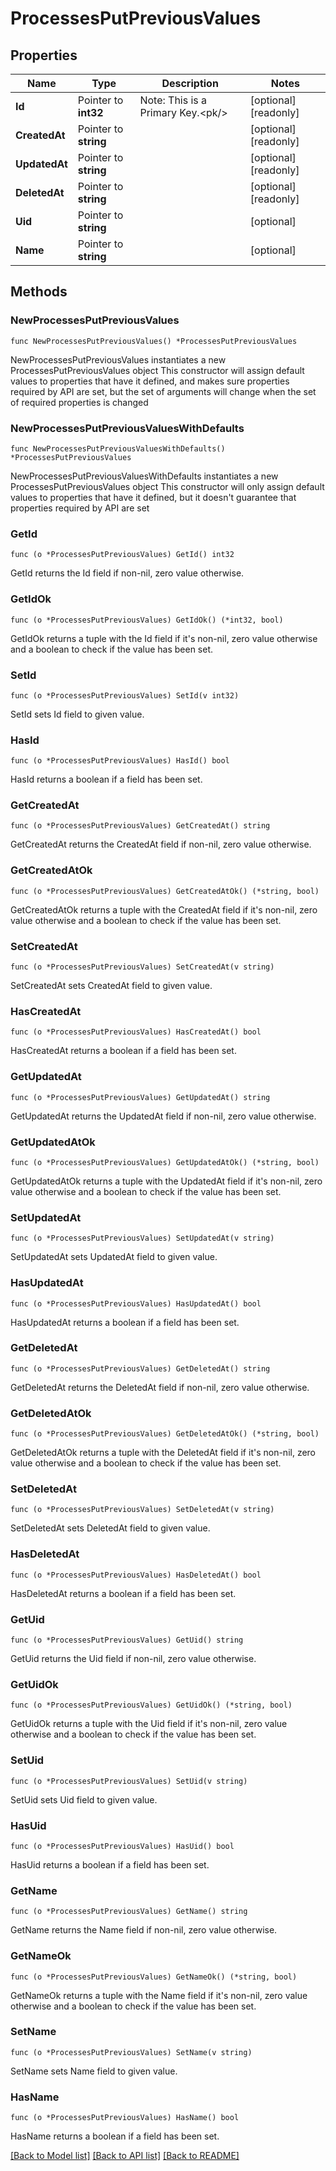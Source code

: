 # ProcessesPutPreviousValues

## Properties

Name | Type | Description | Notes
------------ | ------------- | ------------- | -------------
**Id** | Pointer to **int32** | Note: This is a Primary Key.&lt;pk/&gt; | [optional] [readonly] 
**CreatedAt** | Pointer to **string** |  | [optional] [readonly] 
**UpdatedAt** | Pointer to **string** |  | [optional] [readonly] 
**DeletedAt** | Pointer to **string** |  | [optional] [readonly] 
**Uid** | Pointer to **string** |  | [optional] 
**Name** | Pointer to **string** |  | [optional] 

## Methods

### NewProcessesPutPreviousValues

`func NewProcessesPutPreviousValues() *ProcessesPutPreviousValues`

NewProcessesPutPreviousValues instantiates a new ProcessesPutPreviousValues object
This constructor will assign default values to properties that have it defined,
and makes sure properties required by API are set, but the set of arguments
will change when the set of required properties is changed

### NewProcessesPutPreviousValuesWithDefaults

`func NewProcessesPutPreviousValuesWithDefaults() *ProcessesPutPreviousValues`

NewProcessesPutPreviousValuesWithDefaults instantiates a new ProcessesPutPreviousValues object
This constructor will only assign default values to properties that have it defined,
but it doesn't guarantee that properties required by API are set

### GetId

`func (o *ProcessesPutPreviousValues) GetId() int32`

GetId returns the Id field if non-nil, zero value otherwise.

### GetIdOk

`func (o *ProcessesPutPreviousValues) GetIdOk() (*int32, bool)`

GetIdOk returns a tuple with the Id field if it's non-nil, zero value otherwise
and a boolean to check if the value has been set.

### SetId

`func (o *ProcessesPutPreviousValues) SetId(v int32)`

SetId sets Id field to given value.

### HasId

`func (o *ProcessesPutPreviousValues) HasId() bool`

HasId returns a boolean if a field has been set.

### GetCreatedAt

`func (o *ProcessesPutPreviousValues) GetCreatedAt() string`

GetCreatedAt returns the CreatedAt field if non-nil, zero value otherwise.

### GetCreatedAtOk

`func (o *ProcessesPutPreviousValues) GetCreatedAtOk() (*string, bool)`

GetCreatedAtOk returns a tuple with the CreatedAt field if it's non-nil, zero value otherwise
and a boolean to check if the value has been set.

### SetCreatedAt

`func (o *ProcessesPutPreviousValues) SetCreatedAt(v string)`

SetCreatedAt sets CreatedAt field to given value.

### HasCreatedAt

`func (o *ProcessesPutPreviousValues) HasCreatedAt() bool`

HasCreatedAt returns a boolean if a field has been set.

### GetUpdatedAt

`func (o *ProcessesPutPreviousValues) GetUpdatedAt() string`

GetUpdatedAt returns the UpdatedAt field if non-nil, zero value otherwise.

### GetUpdatedAtOk

`func (o *ProcessesPutPreviousValues) GetUpdatedAtOk() (*string, bool)`

GetUpdatedAtOk returns a tuple with the UpdatedAt field if it's non-nil, zero value otherwise
and a boolean to check if the value has been set.

### SetUpdatedAt

`func (o *ProcessesPutPreviousValues) SetUpdatedAt(v string)`

SetUpdatedAt sets UpdatedAt field to given value.

### HasUpdatedAt

`func (o *ProcessesPutPreviousValues) HasUpdatedAt() bool`

HasUpdatedAt returns a boolean if a field has been set.

### GetDeletedAt

`func (o *ProcessesPutPreviousValues) GetDeletedAt() string`

GetDeletedAt returns the DeletedAt field if non-nil, zero value otherwise.

### GetDeletedAtOk

`func (o *ProcessesPutPreviousValues) GetDeletedAtOk() (*string, bool)`

GetDeletedAtOk returns a tuple with the DeletedAt field if it's non-nil, zero value otherwise
and a boolean to check if the value has been set.

### SetDeletedAt

`func (o *ProcessesPutPreviousValues) SetDeletedAt(v string)`

SetDeletedAt sets DeletedAt field to given value.

### HasDeletedAt

`func (o *ProcessesPutPreviousValues) HasDeletedAt() bool`

HasDeletedAt returns a boolean if a field has been set.

### GetUid

`func (o *ProcessesPutPreviousValues) GetUid() string`

GetUid returns the Uid field if non-nil, zero value otherwise.

### GetUidOk

`func (o *ProcessesPutPreviousValues) GetUidOk() (*string, bool)`

GetUidOk returns a tuple with the Uid field if it's non-nil, zero value otherwise
and a boolean to check if the value has been set.

### SetUid

`func (o *ProcessesPutPreviousValues) SetUid(v string)`

SetUid sets Uid field to given value.

### HasUid

`func (o *ProcessesPutPreviousValues) HasUid() bool`

HasUid returns a boolean if a field has been set.

### GetName

`func (o *ProcessesPutPreviousValues) GetName() string`

GetName returns the Name field if non-nil, zero value otherwise.

### GetNameOk

`func (o *ProcessesPutPreviousValues) GetNameOk() (*string, bool)`

GetNameOk returns a tuple with the Name field if it's non-nil, zero value otherwise
and a boolean to check if the value has been set.

### SetName

`func (o *ProcessesPutPreviousValues) SetName(v string)`

SetName sets Name field to given value.

### HasName

`func (o *ProcessesPutPreviousValues) HasName() bool`

HasName returns a boolean if a field has been set.


[[Back to Model list]](../README.md#documentation-for-models) [[Back to API list]](../README.md#documentation-for-api-endpoints) [[Back to README]](../README.md)


